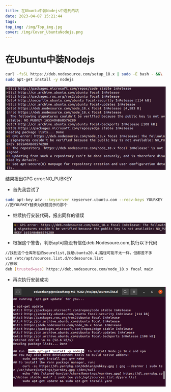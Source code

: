 ```yaml
---
title: 在Ubuntu中装Nodejs中遇到的坑
date: 2023-04-07 15:21:44
tags:
top_img: /img/Top_img.jpg
cover: /img/Cover_UbuntuNodejs.png
---
```


# 在Ubuntu中装Nodejs

```bash
curl -fsSL https://deb.nodesource.com/setup_18.x | sudo -E bash - &&\
sudo apt-get install -y nodejs
```

![](Ubuntu-Nodejs/2023-04-07-15-31-01-Screenshot%20from%202023-04-07%2015-30-53.png)

<!--more-->

结果报出GPG error:NO_PUBKEY 

* 首先我尝试了

```bash
sudo apt-key adv --keyserver keyserver.ubuntu.com --recv-keys YOURKEY
//把YOURKEY替换为报错提示的那个
```

* 继续执行安装代码，报出同样的错误
  
  ![](Ubuntu-Nodejs/2023-04-07-15-36-35-Screenshot%20from%202023-04-07%2015-36-21.png)

* 根据这个警告，判断apt可能没有信任deb.Nodesoure.com,执行以下代码

```bash
//找到这个仓库所在的sourelist,我是ubuntu20.4,路径可能不太一样，但都差不多
vim /etc/apt/sources.list.d/nodesource.list
//修改
deb [trusted=yes] https://deb.nodesource.com/node_18.x focal main
```

* 再次执行安装成功
  
  ![Screenshot from 2023-04-05 21-36-31.png](Ubuntu-Nodejs/1b20eb77d85e7959657003b7b219a44065b0876d.png)
